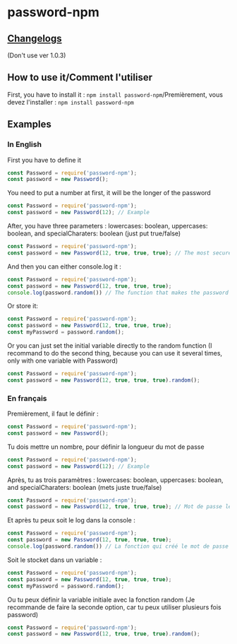 # password-npm

## [Changelogs](./CHANGELOG.md)

(Don't use ver 1.0.3)

## How to use it/Comment l'utiliser
First, you have to install it : `npm install password-npm`/Premièrement, vous devez l'installer : `npm install password-npm`
## Examples
### In English
First you have to define it
```js
const Password = require('password-npm');
const password = new Password();
```
You need to put a number at first, it will be the longer of the password
```js
const Password = require('password-npm');
const password = new Password(12); // Example
```
After, you have three parameters : lowercases: boolean, uppercases: boolean, and specialCharaters: boolean (just put true/false)
```js
const Password = require('password-npm');
const password = new Password(12, true, true, true); // The most secured password
```
And then you can either console.log it : 
```js
const Password = require('password-npm');
const password = new Password(12, true, true, true);
console.log(password.random()) // The function that makes the password
```
Or store it:
```js
const Password = require('password-npm');
const password = new Password(12, true, true, true);
const myPassword = password.random();
```
Or you can just set the initial variable directly to the random function (I recommand to do the second thing, because you can use it several times, only with one variable with Password)
```js
const Password = require('password-npm');
const password = new Password(12, true, true, true).random();
```
### En français
Premièrement, il faut le définir :
```js
const Password = require('password-npm');
const password = new Password();
```
Tu dois mettre un nombre, pour définir la longueur du mot de passe
```js
const Password = require('password-npm');
const password = new Password(12); // Example
```
Après, tu as trois paramètres : lowercases: boolean, uppercases: boolean, and specialCharaters: boolean (mets juste true/false)
```js
const Password = require('password-npm');
const password = new Password(12, true, true, true); // Mot de passe le plus sécurisé
```
Et après tu peux soit le log dans la console : 
```js
const Password = require('password-npm');
const password = new Password(12, true, true, true);
console.log(password.random()) // La fonction qui créé le mot de passe
```
Soit le stocket dans un variable :
```js
const Password = require('password-npm');
const password = new Password(12, true, true, true);
const myPassword = password.random();
```
Ou tu peux définir la variable initiale avec la fonction random (Je recommande de faire la seconde option, car tu peux utiliser plusieurs fois password)
```js
const Password = require('password-npm');
const password = new Password(12, true, true, true).random();
```